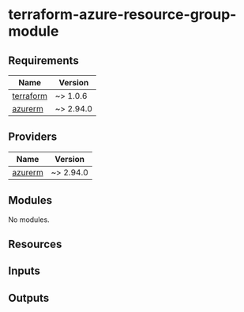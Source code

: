 # terraform-azure-resource-group-module
## Requirements

| Name | Version |
|------|---------|
| <a name="requirement_terraform"></a> [terraform](#requirement\_terraform) | ~> 1.0.6 |
| <a name="requirement_azurerm"></a> [azurerm](#requirement\_azurerm) | ~> 2.94.0 |

## Providers

| Name | Version |
|------|---------|
| <a name="provider_azurerm"></a> [azurerm](#provider\_azurerm) | ~> 2.94.0 |

## Modules

No modules.

## Resources

## Inputs

## Outputs
